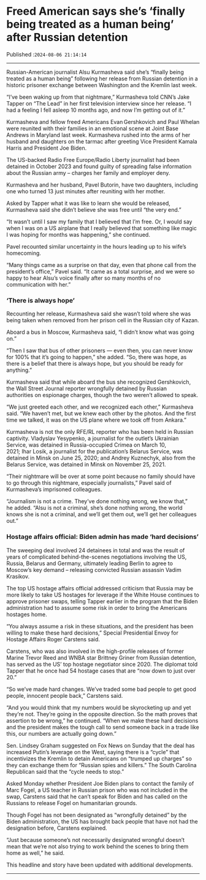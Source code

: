 # Freed American says she’s ‘finally being treated as a human being’ after Russian detention

Published :`2024-08-06 21:14:14`

---

Russian-American journalist Alsu Kurmasheva said she’s “finally being treated as a human being” following her release from Russian detention in a historic prisoner exchange between Washington and the Kremlin last week.

“I’ve been waking up from that nightmare,” Kurmasheva told CNN’s Jake Tapper on “The Lead” in her first television interview since her release. “I had a feeling I fell asleep 10 months ago, and now I’m getting out of it.”

Kurmasheva and fellow freed Americans Evan Gershkovich and Paul Whelan were reunited with their families in an emotional scene at Joint Base Andrews in Maryland last week. Kurmasheva rushed into the arms of her husband and daughters on the tarmac after greeting Vice President Kamala Harris and President Joe Biden.

The US-backed Radio Free Europe/Radio Liberty journalist had been detained in October 2023 and found guilty of spreading false information about the Russian army – charges her family and employer deny.

Kurmasheva and her husband, Pavel Butorin, have two daughters, including one who turned 13 just minutes after reuniting with her mother.

Asked by Tapper what it was like to learn she would be released, Kurmasheva said she didn’t believe she was free until “the very end.”

“It wasn’t until I saw my family that I believed that I’m free. Or, I would say when I was on a US airplane that I really believed that something like magic I was hoping for months was happening,” she continued.

Pavel recounted similar uncertainty in the hours leading up to his wife’s homecoming.

“Many things came as a surprise on that day, even that phone call from the president’s office,” Pavel said. “It came as a total surprise, and we were so happy to hear Alsu’s voice finally after so many months of no communication with her.”

### ‘There is always hope’

Recounting her release, Kurmasheva said she wasn’t told where she was being taken when removed from her prison cell in the Russian city of Kazan.

Aboard a bus in Moscow, Kurmasheva said, “I didn’t know what was going on.”

“Then I saw that bus of other prisoners — even then, you can never know for 100% that it’s going to happen,” she added. “So, there was hope, as there is a belief that there is always hope, but you should be ready for anything.”

Kurmasheva said that while aboard the bus she recognized Gershkovich, the Wall Street Journal reporter wrongfully detained by Russian authorities on espionage charges, though the two weren’t allowed to speak.

“We just greeted each other, and we recognized each other,” Kurmasheva said. “We haven’t met, but we knew each other by the photos. And the first time we talked, it was on the US plane where we took off from Ankara.”

Kurmasheva is not the only RFE/RL reporter who has been held in Russian captivity. Vladyslav Yesypenko, a journalist for the outlet’s Ukrainian Service, was detained in Russia-occupied Crimea on March 10, 2021; Ihar Losik, a journalist for the publication’s Belarus Service, was detained in Minsk on June 25, 2020; and Andrey Kuznechyk, also from the Belarus Service, was detained in Minsk on November 25, 2021.

“Their nightmare will be over at some point because no family should have to go through this nightmare, especially journalists,” Pavel said of Kurmasheva’s imprisoned colleagues.

“Journalism is not a crime. They’ve done nothing wrong, we know that,” he added. “Alsu is not a criminal, she’s done nothing wrong, the world knows she is not a criminal, and we’ll get them out, we’ll get her colleagues out.”

### Hostage affairs official: Biden admin has made ‘hard decisions’

The sweeping deal involved 24 detainees in total and was the result of years of complicated behind-the-scenes negotiations involving the US, Russia, Belarus and Germany, ultimately leading Berlin to agree to Moscow’s key demand – releasing convicted Russian assassin Vadim Krasikov.

The top US hostage affairs official addressed criticism that Russia may be more likely to take US hostages for leverage if the White House continues to approve prisoner swaps, telling Tapper earlier in the program that the Biden administration had to assume some risk in order to bring the Americans hostages home.

“You always assume a risk in these situations, and the president has been willing to make these hard decisions,” Special Presidential Envoy for Hostage Affairs Roger Carstens said.

Carstens, who was also involved in the high-profile releases of former Marine Trevor Reed and WNBA star Brittney Griner from Russian detention, has served as the US’ top hostage negotiator since 2020. The diplomat told Tapper that he once had 54 hostage cases that are “now down to just over 20.”

“So we’ve made hard changes. We’ve traded some bad people to get good people, innocent people back,” Carstens said.

“And you would think that my numbers would be skyrocketing up and yet they’re not. They’re going in the opposite direction. So the math proves that assertion to be wrong,” he continued. “When we make these hard decisions and the president makes the tough call to send someone back in a trade like this, our numbers are actually going down.”

Sen. Lindsey Graham suggested on Fox News on Sunday that the deal has increased Putin’s leverage on the West, saying there is a “cycle” that incentivizes the Kremlin to detain Americans on “trumped up charges” so they can exchange them for “Russian spies and killers.” The South Carolina Republican said that the “cycle needs to stop.”

Asked Monday whether President Joe Biden plans to contact the family of Marc Fogel, a US teacher in Russian prison who was not included in the swap, Carstens said that he can’t speak for Biden and has called on the Russians to release Fogel on humanitarian grounds.

Though Fogel has not been designated as “wrongfully detained” by the Biden administration, the US has brought back people that have not had the designation before, Carstens explained.

“Just because someone’s not necessarily designated wrongful doesn’t mean that we’re not also trying to work behind the scenes to bring them home as well,” he said.

This headline and story have been updated with additional developments.﻿

---

